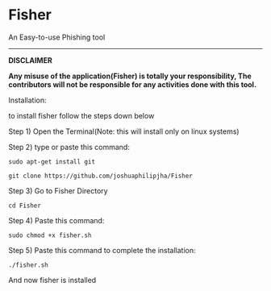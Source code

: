 # Fisher
An Easy-to-use Phishing tool
_________________________________________________________________________________________________________________________________________________________
**DISCLAIMER**

**Any misuse of the application(Fisher) is totally your responsibility, The contributors will not be responsible for any activities done with this tool.**

Installation:

to install fisher follow the steps down below

Step 1) Open the Terminal(Note: this will install only on linux systems)

Step 2) type or paste this command: 

`sudo apt-get install git`

`git clone https://github.com/joshuaphilipjha/Fisher`

Step 3) Go to Fisher Directory

`cd Fisher`

Step 4) Paste this command:

`sudo chmod +x fisher.sh`

Step 5) Paste this command to complete the installation:

`./fisher.sh`

And now fisher is installed

